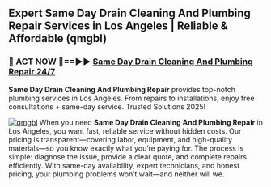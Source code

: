## Expert Same Day Drain Cleaning And Plumbing Repair Services in Los Angeles | Reliable & Affordable (qmgbl)  

<h3>🚿 ACT NOW 🌟==►► <a href="https://tinyurl.com/2ne6vx2x" rel="nofollow">Same Day Drain Cleaning And Plumbing Repair 24/7</a></h3>

**Same Day Drain Cleaning And Plumbing Repair** provides top-notch plumbing services in Los Angeles. From repairs to installations, enjoy free consultations + same-day service. Trusted Solutions 2025!

[![qmgbl](https://i.imgur.com/4PFF4AK.jpeg)](https://tinyurl.com/2ne6vx2x)
When you need **Same Day Drain Cleaning And Plumbing Repair** in Los Angeles, you want fast, reliable service without hidden costs. Our pricing is transparent—covering labor, equipment, and high-quality materials—so you know exactly what you’re paying for. The process is simple: diagnose the issue, provide a clear quote, and complete repairs efficiently. With same-day availability, expert technicians, and honest pricing, your plumbing problems won’t wait—and neither will we.